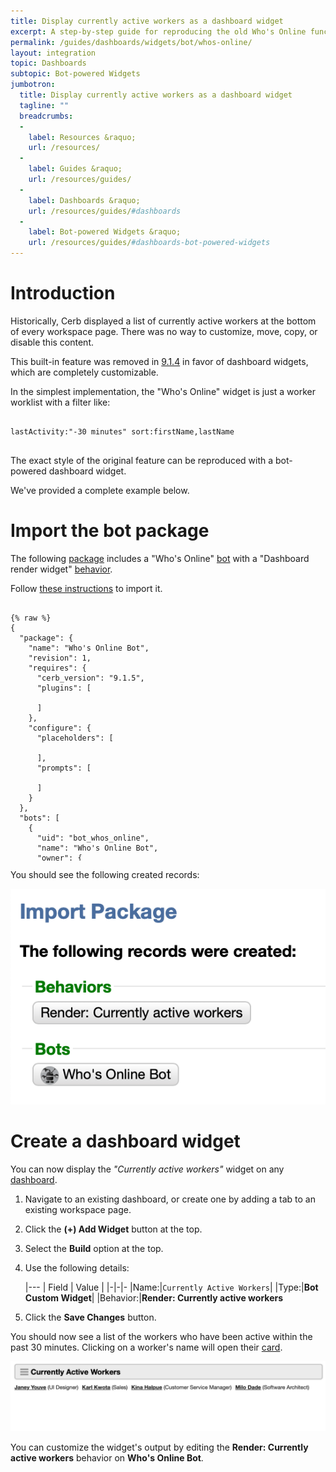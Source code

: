 ```yaml
---
title: Display currently active workers as a dashboard widget
excerpt: A step-by-step guide for reproducing the old Who's Online functionality using dashboard widgets.
permalink: /guides/dashboards/widgets/bot/whos-online/
layout: integration
topic: Dashboards
subtopic: Bot-powered Widgets
jumbotron:
  title: Display currently active workers as a dashboard widget
  tagline: ""
  breadcrumbs:
  -
    label: Resources &raquo;
    url: /resources/
  -
    label: Guides &raquo;
    url: /resources/guides/
  -
    label: Dashboards &raquo;
    url: /resources/guides/#dashboards
  -
    label: Bot-powered Widgets &raquo;
    url: /resources/guides/#dashboards-bot-powered-widgets
---
```


# Introduction

Historically, Cerb displayed a list of currently active workers at the bottom of every workspace page. There was no way to customize, move, copy, or disable this content.

This built-in feature was removed in [9.1.4](/releases/9.1.4/) in favor of dashboard widgets, which are completely customizable.

In the simplest implementation, the "Who's Online" widget is just a worker worklist with a filter like:

<pre>
<code class="language-text">
lastActivity:"-30 minutes" sort:firstName,lastName
</code>
</pre>

The exact style of the original feature can be reproduced with a bot-powered dashboard widget.

We've provided a complete example below.

# Import the bot package

The following [package](/docs/packages/) includes a "Who's Online" [bot](/docs/bots/) with a "Dashboard render widget" [behavior](/docs/bots/behaviors/).

Follow [these instructions](/guides/packages/importing/#setup) to import it.

<pre style="max-height:29.5em;">
<code class="language-json">
{% raw %}
{
  "package": {
    "name": "Who's Online Bot",
    "revision": 1,
    "requires": {
      "cerb_version": "9.1.5",
      "plugins": [

      ]
    },
    "configure": {
      "placeholders": [

      ],
      "prompts": [

      ]
    }
  },
  "bots": [
    {
      "uid": "bot_whos_online",
      "name": "Who's Online Bot",
      "owner": {
        "context": "cerberusweb.contexts.app",
        "id": 0
      },
      "is_disabled": false,
      "params": {
        "config": null,
        "events": {
          "mode": "allow",
          "items": [
            "event.dashboard.widget.render"
          ]
        },
        "actions": {
          "mode": "all",
          "items": [

          ]
        }
      },
      "image": null,
      "behaviors": [
        {
          "uid": "behavior_render_widget",
          "title": "Render: Currently active workers",
          "is_disabled": false,
          "is_private": false,
          "priority": 50,
          "event": {
            "key": "event.dashboard.widget.render",
            "label": "Dashboard render widget"
          },
          "nodes": [
            {
              "type": "action",
              "title": "Load currently active workers",
              "status": "live",
              "params": {
                "actions": [
                  {
                    "action": "core.bot.action.record.search",
                    "context": "worker",
                    "query": "lastActivity:\"-30 minutes\" isDisabled:n sort:firstName,lastName limit:500",
                    "expand": "",
                    "object_placeholder": "_workers"
                  }
                ]
              }
            },
            {
              "type": "action",
              "title": "Render",
              "status": "live",
              "params": {
                "actions": [
                  {
                    "action": "render_html",
                    "html": "&lt;div id=\"widget{{widget_id}}ActiveWorkers\"&gt;\r\n{% for worker in _workers %}\r\n&lt;span style=\"margin-right:5px;\"&gt;\r\n&lt;span style=\"text-decoration:underline;font-weight:bold;cursor:pointer;\" class=\"cerb-peek-trigger\" data-context=\"worker\" data-context-id=\"{{worker.id}}\"&gt;{{worker._label}}&lt;/span&gt; {% if worker.title %} ({{worker.title}}){% endif %}\r\n&lt;/span&gt;\r\n{% endfor %}\r\n&lt;/div&gt;\r\n\r\n&lt;script type=\"text/javascript\"&gt;\r\n$(function() {\r\n\tvar $div = $('#widget{{widget_id}}ActiveWorkers');\r\n\t$div.find('.cerb-peek-trigger').cerbPeekTrigger();\r\n});\r\n&lt;/script&gt;"
                  }
                ]
              }
            }
          ]
        }
      ]
    }
  ]
}
{% endraw %}
</code>
</pre>

You should see the following created records:

<div class="cerb-screenshot">
<img src="/assets/images/guides/dashboards/bot-widgets/whos-online/import-package.png" class="screenshot">
</div>

# Create a dashboard widget

You can now display the _"Currently active workers"_ widget on any [dashboard](/docs/dashboards/).

1. Navigate to an existing dashboard, or create one by adding a tab to an existing workspace page.

1. Click the **(+) Add Widget** button at the top.

1. Select the **Build** option at the top.

1. Use the following details:

	|---
	| Field | Value | 
	|-|-|-
	|Name:|`Currently Active Workers`|
	|Type:|**Bot Custom Widget**|
	|Behavior:|**Render: Currently active workers**
	
1. Click the **Save Changes** button.

You should now see a list of the workers who have been active within the past 30 minutes. Clicking on a worker's name will open their [card](/docs/cards/).

<div class="cerb-screenshot">
<img src="/assets/images/guides/dashboards/bot-widgets/whos-online/whos-online-widget.png" class="screenshot">
</div>

You can customize the widget's output by editing the **Render: Currently active workers** behavior on **Who's Online Bot**.